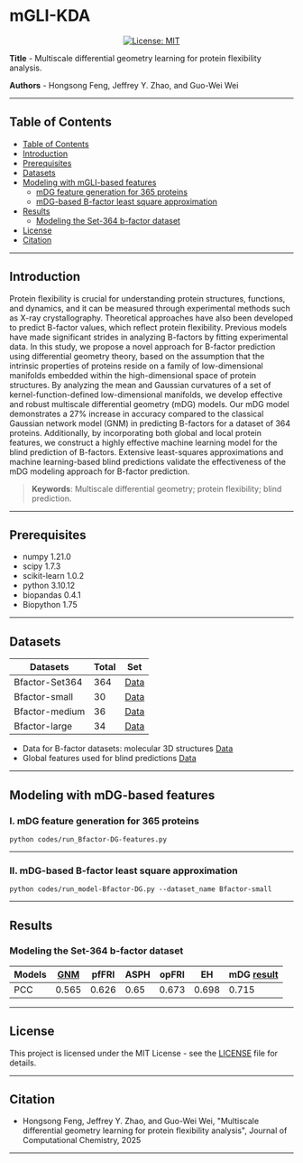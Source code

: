 # mGLI-KDA

<div align='center'>
 
<!-- [![preprint](https://img.shields.io/static/v1?label=arXiv&message=2310.12508&color=B31B1B)](https://www.google.com/) -->
[![License: MIT](https://img.shields.io/badge/License-MIT-yellow.svg)](https://opensource.org/licenses/MIT)

</div>

**Title** - Multiscale differential geometry learning for protein flexibility analysis.

**Authors** - Hongsong Feng, Jeffrey Y. Zhao, and Guo-Wei Wei

---

## Table of Contents

- [Table of Contents](#table-of-contents)
- [Introduction](#introduction)
- [Prerequisites](#prerequisites)
- [Datasets](#datasets)
- [Modeling with mGLI-based features](#Modeling-with-mGLI-based-features)
    - [mDG feature generation for 365 proteins](#i-mDG-based-b-factor-prediction)
    - [mDG-based B-factor least square approximation](#mDG-based-B-factor-least-square-approximation)
- [Results](#results)
    - [Modeling the Set-364 b-factor dataset]()
- [License](#license)
- [Citation](#citation)

---

## Introduction

Protein flexibility is crucial for understanding protein structures, functions, and dynamics, and it can be measured through experimental methods such as X-ray crystallography. Theoretical approaches have also been developed to predict B-factor values, which reflect protein flexibility. Previous models have made significant strides in analyzing B-factors by   fitting experimental data. In this study, we propose a novel approach for B-factor prediction using differential geometry theory, based on the assumption that the intrinsic properties of proteins reside on a family of low-dimensional manifolds embedded within the high-dimensional space of protein structures. By analyzing the mean and Gaussian curvatures of a set of kernel-function-defined low-dimensional manifolds, we develop effective and robust multiscale differential geometry (mDG) models. Our mDG model demonstrates a 27\% increase in accuracy compared to the classical Gaussian network model (GNM) in predicting B-factors for a dataset of 364 proteins. Additionally, by incorporating both global and local protein features, we construct a highly effective machine learning model for the blind prediction of B-factors. Extensive   least-squares approximations and machine learning-based blind predictions    validate the effectiveness of the mDG modeling approach for B-factor prediction.

> **Keywords**: Multiscale differential geometry; protein flexibility; blind prediction.

---

## Prerequisites

- numpy                     1.21.0
- scipy                     1.7.3
- scikit-learn              1.0.2
- python                    3.10.12
- biopandas                 0.4.1
- Biopython                 1.75

--- 

## Datasets


| Datasets         | Total | Set                      |
|-------------------|-------|--------------------------|
| Bfactor-Set364   | 364   | [Data](./datasets)       |
| Bfactor-small    | 30    | [Data](./datasets)       |
| Bfactor-medium   | 36    | [Data](./datasets)       |
| Bfactor-large    | 34    | [Data](./datasets)       |


- Data for B-factor datasets: molecular 3D structures [Data](./datasets/365)
- Global features used for blind predictions [Data](./features/features-blind-prediction/)


---

## Modeling with mDG-based features

### I. mDG feature generation for 365 proteins

```shell
python codes/run_Bfactor-DG-features.py
```
---

### II. mDG-based B-factor least square approximation
```shell
python codes/run_model-Bfactor-DG.py --dataset_name Bfactor-small
```
---
## Results

### Modeling the Set-364 b-factor dataset
| Models       | [GNM](https://dyn.life.nthu.edu.tw/oGNM/oGNM.php)  | pfFRI | ASPH | opFRI | EH   | mDG [result](./Results)|
|--------------|-------|-------|------|-------|------|------|
| PCC          | 0.565 | 0.626 | 0.65 | 0.673 | 0.698| 0.715|

---

## License

This project is licensed under the MIT License - see the [LICENSE](LICENSE) file for details.

---

## Citation

- Hongsong Feng, Jeffrey Y. Zhao, and Guo-Wei Wei, "Multiscale differential geometry learning for protein flexibility analysis", Journal of Computational Chemistry, 2025

---
